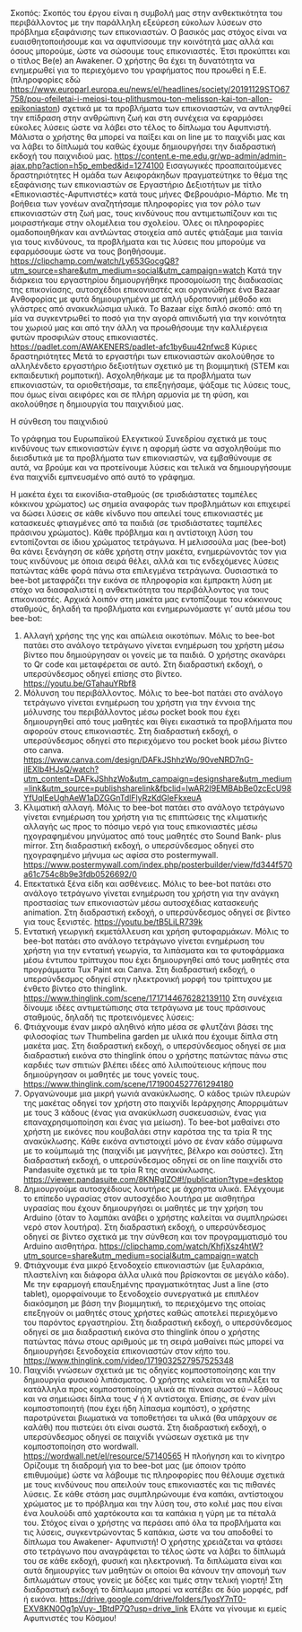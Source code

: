 Σκοπός:
Σκοπός του έργου είναι η συμβολή μας στην ανθεκτικότητα του περιβάλλοντος με την παράλληλη εξεύρεση εύκολων λύσεων στο πρόβλημα εξαφάνισης των επικονιαστών. Ο βασικός μας στόχος είναι να ευαισθητοποιήσουμε και να αφυπνίσουμε την κοινότητά μας αλλά και όσους μπορούμε, ώστε να σώσουμε τους επικονιαστές. Έτσι προκύπτει και ο τίτλος Be(e) an Awakener. Ο χρήστης θα έχει τη δυνατότητα να ενημερωθεί για το περιεχόμενο του γραφήματος που προωθεί η Ε.Ε. (πληροφορίες εδώ https://www.europarl.europa.eu/news/el/headlines/society/20191129STO67758/pou-ofeiletai-i-meiosi-tou-plithusmou-ton-melisson-kai-ton-allon-epikoniaston) σχετικά με τα προβλήματα των επικονιαστών, να αντιληφθεί την επίδραση στην ανθρώπινη ζωή και στη συνέχεια να εφαρμόσει εύκολες λύσεις ώστε να λάβει στο τέλος το δίπλωμα του Αφυπνιστή. 
Μάλιστα ο χρήστης θα μπορεί να παίξει και on line με το παιχνίδι μας και να λάβει το δίπλωμά του καθώς έχουμε δημιουργήσει την διαδραστική εκδοχή του παιχνιδιού μας. https://content.e-me.edu.gr/wp-admin/admin-ajax.php?action=h5p_embed&id=1274100 
Εισαγωγικές προαπαιτούμενες δραστηριότητες
H ομάδα των Αειφοράκηδων πραγματεύτηκε το θέμα της εξαφάνισης των επικονιαστών σε Εργαστήριο Δεξιοτήτων με τίτλο «Επικονιαστές-Αφυπνιστές»  κατά τους μήνες Φεβρουάριο-Μάρτιο. Με τη βοήθεια των γονέων αναζητήσαμε πληροφορίες για τον ρόλο των επικονιαστών στη ζωή μας, τους κινδύνους που αντιμετωπίζουν και τις μοιραστήκαμε στην ολομέλεια του σχολείου. Όλες οι πληροφορίες ομαδοποιηθήκαν και αντλώντας στοιχεία από αυτές φτιάξαμε μια ταινία για τους κινδύνους, τα προβλήματα και τις λύσεις που μπορούμε να εφαρμόσουμε ώστε να τους βοηθήσουμε. https://clipchamp.com/watch/Ly653GocgQ8?utm_source=share&utm_medium=social&utm_campaign=watch
Κατά την διάρκεια του εργαστηρίου δημιουργήθηκε προσομοίωση της διαδικασίας της επικονίασης, αυτοσχέδιοι επικονιαστές και οργανώθηκε ένα Bazaar Aνθοφορίας  με φυτά δημιουργημένα με απλή υδροπονική μέθοδο και γλάστρες από ανακυκλώσιμα υλικά. Το Bazaar είχε διπλό σκοπό: από τη μία να συγκεντρωθεί το ποσό για την αγορά απινιδωτή για την κοινότητα του χωριού μας και από την άλλη να προωθήσουμε την καλλιέργεια  φυτών προσφιλών στους επικονιαστές. https://padlet.com/AWAKENERS/padlet-afc1by6uu42nfwc8
Κύριες δραστηριότητες
Μετά το εργαστήρι των επικονιαστών ακολούθησε το αλληλένδετο εργαστήριο δεξιοτήτων σχετικό με τη βιομιμητική (STEM και εκπαιδευτική ρομποτική). Ασχοληθήκαμε με τα προβλήματα των επικονιαστών,  τα οριοθετήσαμε, τα επεξηγήσαμε, ψάξαμε τις λύσεις τους, που όμως είναι αειφόρες και σε πλήρη αρμονία με τη φύση, και ακολούθησε η δημιουργία του παιχνιδιού μας.

Η σύνθεση του παιχνιδιού 

Το γράφημα του Ευρωπαϊκού Ελεγκτικού Συνεδρίου σχετικά με τους κινδύνους των επικονιαστών έγινε  η αφορμή ώστε να ασχοληθούμε πιο διεισδυτικά με τα προβλήματα των επικονιαστών, να εμβαθύνουμε σε αυτά, να βρούμε και να προτείνουμε λύσεις και τελικά να δημιουργήσουμε ένα παιχνίδι εμπνευσμένο από αυτό το γράφημα.  

Η μακέτα έχει τα εικονίδια-σταθμούς (σε τρισδιάστατες ταμπέλες κόκκινου χρώματος) ως σημεία αναφοράς των προβλημάτων και επιχειρεί να δώσει λύσεις σε κάθε κίνδυνο που απειλεί τους επικονιαστές με κατασκευές φτιαγμένες από τα παιδιά (σε τρισδιάστατες ταμπέλες πράσινου χρώματος). Κάθε πρόβλημα και η αντίστοιχη λύση του εντοπίζονται σε ίδιου χρώματος τετράγωνα. Η μελισσούλα μας (bee-bot) θα κάνει ξενάγηση σε κάθε χρήστη στην μακέτα, ενημερώνοντάς τον για τους κινδύνους με όποια σειρά θέλει, αλλά και τις ενδεχόμενες λύσεις πατώντας κάθε φορά πάνω στα επιλεγμένα τετράγωνα. Ουσιαστικά το bee-bot μεταφράζει την εικόνα σε πληροφορία και έμπρακτη λύση με στόχο να διασφαλιστεί η ανθεκτικότητα του περιβάλλοντος για τους επικονιαστές. 
Αρχικά λοιπόν στη μακέτα μας εντοπίζουμε του κόκκινους σταθμούς, δηλαδή τα προβλήματα και ενημερωνόμαστε γι’ αυτά μέσω του bee-bot:
1.	Αλλαγή χρήσης της γης και απώλεια οικοτόπων. Μόλις το bee-bot πατάει στο ανάλογο τετράγωνο γίνεται ενημέρωση του χρήστη μέσω βίντεο που δημιούργησαν οι γονείς με τα παιδιά. Ο χρήστης σκανάρει το Qr code και μεταφέρεται σε αυτό. Στη διαδραστική εκδοχή, ο υπερσύνδεσμος οδηγεί επίσης στο βίντεο. https://youtu.be/GTahauYRbf8 
2.	Μόλυνση του περιβάλλοντος. Μόλις το bee-bot πατάει στο ανάλογο τετράγωνο γίνεται ενημέρωση του χρήστη για την έννοια της μόλυνσης του περιβάλλοντος μέσω pocket book που έχει δημιουργηθεί από τους μαθητές και θίγει εικαστικά τα προβλήματα που αφορούν στους επικονιαστές. Στη διαδραστική εκδοχή, ο υπερσύνδεσμος οδηγεί στο περιεχόμενο του pocket book μέσω βίντεο στο canva. https://www.canva.com/design/DAFkJShhzWo/90veNRD7nG-ilEXlb4HJsQ/watch?utm_content=DAFkJShhzWo&utm_campaign=designshare&utm_medium=link&utm_source=publishsharelink&fbclid=IwAR2I9EMBAbBe0zcEcU98YfUqlEeUghAeW1aDZGGnTdlFlyRzKdGIeFkxeuA
3.	Κλιματική αλλαγή. Μόλις το bee-bot πατάει στο ανάλογο τετράγωνο γίνεται ενημέρωση του χρήστη για τις επιπτώσεις της κλιματικής αλλαγής ως προς το πόσιμο νερό για τους επικονιαστές μέσω ηχογραφημένου μηνύματος από τους μαθητές στο Sound Bank- plus mirror. Στη διαδραστική εκδοχή, ο υπερσύνδεσμος οδηγεί στο ηχογραφημένο μήνυμα ως αφίσα στο postermywall. https://www.postermywall.com/index.php/posterbuilder/view/fd344f570a61c754c8b9e3fdb0526692/0 
4.	Επεκτατικά ξένα είδη και ασθένειες. Μόλις το bee-bot πατάει στο ανάλογο τετράγωνο γίνεται ενημέρωση του χρήστη για την ανάγκη προστασίας των επικονιαστών μέσω αυτοσχέδιας κατασκευής animation. Στη διαδραστική εκδοχή, ο υπερσύνδεσμος οδηγεί σε βίντεο για τους ξενιστές. https://youtu.be/tB5LiLR739k 
5.	Εντατική γεωργική εκμετάλλευση και χρήση φυτοφαρμάκων. Μόλις το bee-bot πατάει στο ανάλογο τετράγωνο γίνεται ενημέρωση του χρήστη για την εντατική γεωργία, τα λιπάσματα και τα φυτοφάρμακα μέσω έντυπου τρίπτυχου που έχει δημιουργηθεί από τους μαθητές στα προγράμματα Tux Paint και Canva. Στη διαδραστική εκδοχή, ο υπερσύνδεσμος οδηγεί στην ηλεκτρονική μορφή του τρίπτυχου με ένθετο βίντεο στο thinglink. https://www.thinglink.com/scene/1717144676282139110 
Στη συνέχεια δίνουμε ιδέες αντιμετώπισης στα τετράγωνα με τους πράσινους σταθμούς, δηλαδή τις προτεινόμενες λύσεις:
1.	Φτιάχνουμε έναν μικρό αληθινό κήπο μέσα σε φλυτζάνι βάσει της φιλοσοφίας των Thumbelina garden με υλικά που έχουμε δίπλα στη μακέτα μας. Στη διαδραστική εκδοχή, ο υπερσύνδεσμος οδηγεί σε μια διαδραστική εικόνα στο thinglink όπου ο χρήστης πατώντας πάνω στις καρδιές των σπιτιών βλέπει ιδέες από λιλιπούτειους κήπους που δημιούργησαν οι μαθητές με τους γονείς τους. https://www.thinglink.com/scene/1719004527761294180 
2.	Οργανώνουμε μια μικρή γωνιά ανακύκλωσης.  Ο κάδος τριών πλευρών της μακέτας οδηγεί τον χρήστη στο παιχνίδι Ιεράρχησης Απορριμάτων με τους 3 κάδους (ένας για ανακύκλωση συσκευασιών, ένας για επαναχρησιμοποίηση και ένας για μείωση). Το bee-bot μαθαίνει στο χρήστη με εικόνες που κουβαλάει στην καρότσα της τα τρία R της ανακύκλωσης. Κάθε εικόνα αντιστοιχεί μόνο σε έναν κάδο σύμφωνα με το κούμπωμά της (παιχνίδι με μαγνήτες, βέλκρο και σούστες). Στη διαδραστική εκδοχή, ο υπερσύνδεσμος οδηγεί σε on line παιχνίδι στο Pandasuite σχετικά με τα τρία R της ανακύκλωσης. https://viewer.pandasuite.com/8KNRglZO#!/publication?type=desktop 
3.	Δημιουργούμε αυτοσχέδιους λουτήρες με άχρηστα υλικά. Ελέγχουμε το επίπεδο υγρασίας στον αυτοσχέδιο λουτήρα με αισθητήρα υγρασίας που έχουν δημιουργήσει οι μαθητές με την χρήση του Arduino (όταν το λαμπάκι ανάβει ο χρήστης καλείται να συμπληρώσει νερό στον λουτήρα). Στη διαδραστική εκδοχή, ο υπερσύνδεσμος οδηγεί σε βίντεο σχετικά με την σύνθεση και τον προγραμματισμό του Arduino αισθητήρα. https://clipchamp.com/watch/KhfjXsz4htW?utm_source=share&utm_medium=social&utm_campaign=watch 
4.	Φτιάχνουμε ένα μικρό ξενοδοχείο επικονιαστών (με ξυλαράκια, πλαστελίνη και διάφορα άλλα υλικά που βρίσκονται σε μεγάλο κάδο). Με την εφαρμογή επαυξημένης πραγματικότητας Just a line (στο tablet), ομορφαίνουμε το ξενοδοχείο συνεργατικά με επιπλέον διακόσμηση με βάση την βιομιμητική, το περιεχόμενο της οποίας επεξηγούν οι μαθητές στους χρήστες καθώς αποτελεί περιεχόμενο του παρόντος εργαστηρίου. Στη διαδραστική εκδοχή, ο υπερσύνδεσμος οδηγεί σε μια διαδραστική εικόνα στο thinglink όπου ο χρήστης πατώντας πάνω στους αριθμούς με τη σειρά μαθαίνει πώς μπορεί να δημιουργήσει ξενοδοχεία επικονιαστών στον κήπο του. https://www.thinglink.com/video/1719032527957525348 
5.	Παιχνίδι γνώσεων σχετικά με τις οδηγίες κομποστοποίησης και την δημιουργία φυσικού λιπάσματος. Ο χρήστης καλείται να επιλέξει τα κατάλληλα προς κομποστοποίηση υλικά σε πίνακα σωστού – λάθους και να σημειώσει δίπλα τους √ ή X αντίστοιχα. Επίσης, σε έναν μίνι κομποστοποιητή (που έχει ήδη λίπασμα κομπόστ), ο χρήστης παροτρύνεται βιωματικά να τοποθετήσει τα υλικά (θα υπάρχουν σε καλάθι) που πιστεύει ότι είναι σωστά. Στη διαδραστική εκδοχή, ο υπερσύνδεσμος οδηγεί σε παιχνίδι γνώσεων σχετικά με την κομποστοποίηση στο wordwall. https://wordwall.net/el/resource/57140565 
Η πλοήγηση και το κίνητρο
Ορίζουμε τη διαδρομή για το bee-bot μας (με όποιον τρόπο επιθυμούμε) ώστε να λάβουμε τις πληροφορίες που θέλουμε σχετικά με τους κινδύνους που απειλούν τους επικονιαστές και τις πιθανές λύσεις. Σε κάθε στάση μας συμπληρώνουμε ένα καπάκι, αντίστοιχου χρώματος με το πρόβλημα και την λύση του, στο κολιέ μας  που είναι ένα λουλούδι από χαρτόκουτα και τα καπάκια η γύρη με τα πέταλά του. Στόχος είναι ο χρήστης να περάσει από όλα τα προβλήματα και τις λύσεις, συγκεντρώνοντας 5 καπάκια, ώστε να του αποδοθεί το δίπλωμα του Awakener- Aφυπνιστή! 
Ο χρήστης χρειάζεται να φτάσει στο τετράγωνο που αναγράφεται το τέλος ώστε να λάβει το δίπλωμά του σε κάθε εκδοχή, φυσική και ηλεκτρονική. Τα διπλώματα είναι και αυτά δημιουργίες των μαθητών οι οποίοι θα κάνουν την απονομή των διπλωμάτων στους γονείς με δόξες και τιμές στην τελική γιορτή! Στη διαδραστική εκδοχή το δίπλωμα μπορεί να κατέβει σε δύο μορφές, pdf ή εικόνα. https://drive.google.com/drive/folders/1yosY7nT0-EXV8KN0Og1pVuy-_1BtdP7Q?usp=drive_link 
Ελάτε να γίνουμε κι εμείς Αφυπνιστές του Κόσμου!



